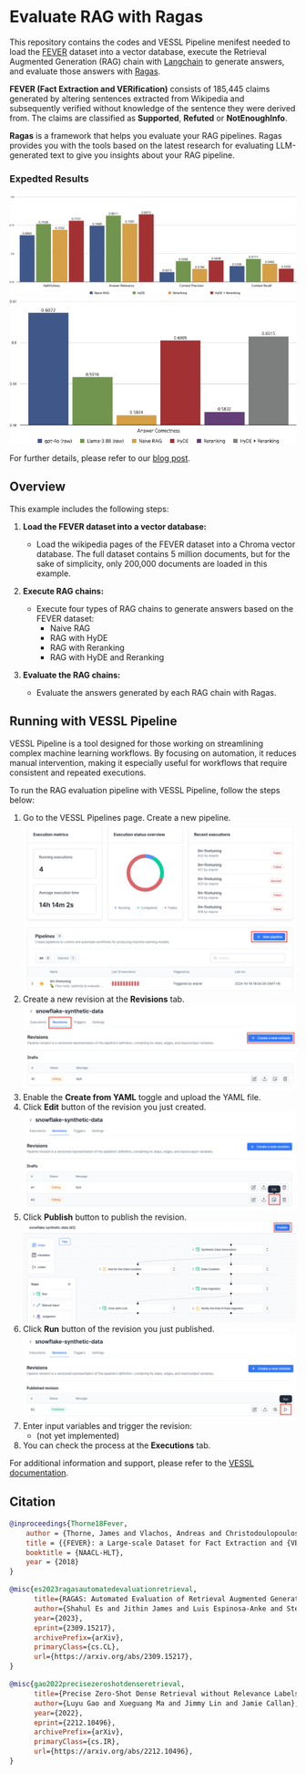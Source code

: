 # Evaluate RAG with Ragas

This repository contains the codes and VESSL Pipeline menifest needed to load the [FEVER](https://huggingface.co/datasets/fever/fever) dataset into a vector database, execute the Retrieval Augmented Generation (RAG) chain with [Langchain](https://github.com/langchain-ai/langchain) to generate answers, and evaluate those answers with [Ragas](https://github.com/explodinggradients/ragas).

**FEVER (Fact Extraction and VERification)** consists of 185,445 claims generated by altering sentences extracted from Wikipedia and subsequently verified without knowledge of the sentence they were derived from. The claims are classified as **Supported**, **Refuted** or **NotEnoughInfo**.

**Ragas** is a framework that helps you evaluate your RAG pipelines. Ragas provides you with the tools based on the latest research for evaluating LLM-generated text to give you insights about your RAG pipeline.

### Expedted Results
![expected results 1](assets/rag-results-1.png)
![expected results 2](assets/rag-results-2.png)

For further details, please refer to our [blog post](https://blog.vessl.ai/en/posts/private-llm-rag).

## Overview
This example includes the following steps:

1. **Load the FEVER dataset into a vector database:**
    - Load the wikipedia pages of the FEVER dataset into a Chroma vector database. The full dataset contains 5 million documents, but for the sake of simplicity, only 200,000 documents are loaded in this example.

2. **Execute RAG chains:**
    - Execute four types of RAG chains to generate answers based on the FEVER dataset:
        - Naive RAG
        - RAG with HyDE
        - RAG with Reranking
        - RAG with HyDE and Reranking

3. **Evaluate the RAG chains:**
    - Evaluate the answers generated by each RAG chain with Ragas.

## Running with VESSL Pipeline
VESSL Pipeline is a tool designed for those working on streamlining complex machine learning workflows. By focusing on automation, it reduces manual intervention, making it especially useful for workflows that require consistent and repeated executions.

To run the RAG evaluation pipeline with VESSL Pipeline, follow the steps below:

1. Go to the VESSL Pipelines page. Create a new pipeline.
    ![Create New Pipeline](./assets/new-pipeline.png)
2. Create a new revision at the **Revisions** tab.
    ![Create New Revision](./assets/new-revision.png)
3. Enable the **Create from YAML** toggle and upload the YAML file.
4. Click **Edit** button of the revision you just created.
    ![Edit revision](./assets/revision-edit.png)
5. Click **Publish** button to publish the revision.
    ![Publish revision](./assets/revision-publish.png)
6. Click **Run** button of the revision you just published.
    ![Run revision](./assets/revision-run.png)
7. Enter input variables and trigger the revision:
    - (not yet implemented)
8. You can check the process at the **Executions** tab.

For additional information and support, please refer to the [VESSL documentation](https://docs.vessl.ai).

## Citation
```bibtex
@inproceedings{Thorne18Fever,
    author = {Thorne, James and Vlachos, Andreas and Christodoulopoulos, Christos and Mittal, Arpit},
    title = {{FEVER}: a Large-scale Dataset for Fact Extraction and {VERification}},
    booktitle = {NAACL-HLT},
    year = {2018}
}
```
```bibtex
@misc{es2023ragasautomatedevaluationretrieval,
      title={RAGAS: Automated Evaluation of Retrieval Augmented Generation}, 
      author={Shahul Es and Jithin James and Luis Espinosa-Anke and Steven Schockaert},
      year={2023},
      eprint={2309.15217},
      archivePrefix={arXiv},
      primaryClass={cs.CL},
      url={https://arxiv.org/abs/2309.15217}, 
}
```
```bibtex
@misc{gao2022precisezeroshotdenseretrieval,
      title={Precise Zero-Shot Dense Retrieval without Relevance Labels}, 
      author={Luyu Gao and Xueguang Ma and Jimmy Lin and Jamie Callan},
      year={2022},
      eprint={2212.10496},
      archivePrefix={arXiv},
      primaryClass={cs.IR},
      url={https://arxiv.org/abs/2212.10496}, 
}
```
